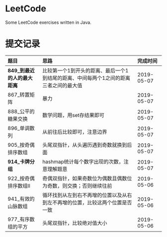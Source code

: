 # LeetCode
Some LeetCode exercises written in Java.

# 提交记录 
| 题目                           | 思路                                       | 完成时间   |
| :----------------------------- | :----------------------------------------- | :--------- |
| **849_到最近的人的最大距离** |  比较第一个1到开头的距离、最后一个1到结尾的距离、中间每两个1之间的距离三者之间的最大值 | 2019-05-07 |
| 867_转置矩阵 |  暴力 | 2019-05-07 |
| 888_公平的糖果交换 |  数学问题，用set存结果即可 | 2019-05-07 |
| 896_单调数列 |  从前往后比较即可，注意边界 | 2019-05-07 |
| 905_按奇偶排序数组 |  头尾双指针，从头遍历遇到奇数就换到后面 | 2019-05-07 |
| **914_卡牌分组** |  hashmap统计每个数字出现的次数，注意理解题意 | 2019-05-07 |
| 922_按奇偶排序数组Ⅱ |  奇偶双指针，如果奇数位为偶数且偶数位为奇数，则交换；否则继续往前 | 2019-05-06 |
| 941_有效的山脉数组 |  循环找到从左到右不再增的位置以及从右到左不再增的位置，比较这两个位置是否一致 | 2019-05-06 |
| 977_有序数组的平方 |  头尾双指针，比较绝对值大小 | 2019-05-06 |

